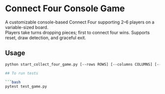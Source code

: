 # Connect Four Console Game

A customizable console-based Connect Four supporting 2–6 players on a variable-sized board.  
Players take turns dropping pieces; first to connect four wins. Supports reset, draw detection, and graceful exit.

## Usage

```bash
python start_collect_four_game.py [--rows ROWS] [--columns COLUMNS] [--players NUM_PLAYERS]

## To run tests

```bash
pytest test_game.py
